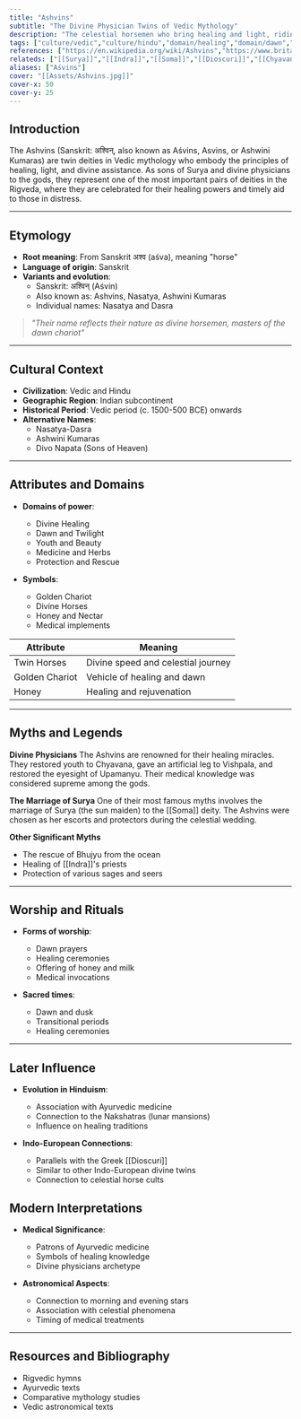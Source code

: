 ```yaml
---
title: "Ashvins"
subtitle: "The Divine Physician Twins of Vedic Mythology"
description: "The celestial horsemen who bring healing and light, riding their golden chariot across the dawn sky"
tags: ["culture/vedic","culture/hindu","domain/healing","domain/dawn","domain/dusk","trait/male","trait/twins","trait/deity","motif/A515.1.1"]
references: ["https://en.wikipedia.org/wiki/Ashvins","https://www.britannica.com/topic/Ashvin","https://www.ancient.eu/article/1179/ashvins/"]
relateds: ["[[Surya]]","[[Indra]]","[[Soma]]","[[Dioscuri]]","[[Chyavana]]"]
aliases: ["Aśvins"]
cover: "[[Assets/Ashvins.jpg]]"
cover-x: 50
cover-y: 25
---
```

## Introduction
The Ashvins (Sanskrit: अश्विन्, also known as Aśvins, Asvins, or Ashwini Kumaras) are twin deities in Vedic mythology who embody the principles of healing, light, and divine assistance. As sons of Surya and divine physicians to the gods, they represent one of the most important pairs of deities in the Rigveda, where they are celebrated for their healing powers and timely aid to those in distress.

---

## Etymology

- **Root meaning**: From Sanskrit अश्व (aśva), meaning "horse"
- **Language of origin**: Sanskrit
- **Variants and evolution**:
  - Sanskrit: अश्विन् (Aśvin)
  - Also known as: Ashvins, Nasatya, Ashwini Kumaras
  - Individual names: Nasatya and Dasra

> _"Their name reflects their nature as divine horsemen, masters of the dawn chariot"_

---

## Cultural Context

- **Civilization**: Vedic and Hindu
- **Geographic Region**: Indian subcontinent
- **Historical Period**: Vedic period (c. 1500-500 BCE) onwards
- **Alternative Names**:
  - Nasatya-Dasra
  - Ashwini Kumaras
  - Divo Napata (Sons of Heaven)

---

## Attributes and Domains

- **Domains of power**: 
  - Divine Healing
  - Dawn and Twilight
  - Youth and Beauty
  - Medicine and Herbs
  - Protection and Rescue

- **Symbols**: 
  - Golden Chariot
  - Divine Horses
  - Honey and Nectar
  - Medical implements

| Attribute | Meaning |
|----------------|---------------------------------|
| Twin Horses | Divine speed and celestial journey |
| Golden Chariot | Vehicle of healing and dawn |
| Honey | Healing and rejuvenation |

---

## Myths and Legends

**Divine Physicians**
The Ashvins are renowned for their healing miracles. They restored youth to Chyavana, gave an artificial leg to Vishpala, and restored the eyesight of Upamanyu. Their medical knowledge was considered supreme among the gods.

**The Marriage of Surya**
One of their most famous myths involves the marriage of Surya (the sun maiden) to the [[Soma]] deity. The Ashvins were chosen as her escorts and protectors during the celestial wedding.

**Other Significant Myths**
- The rescue of Bhujyu from the ocean
- Healing of [[Indra]]'s priests
- Protection of various sages and seers

---

## Worship and Rituals

- **Forms of worship**: 
  - Dawn prayers
  - Healing ceremonies
  - Offering of honey and milk
  - Medical invocations

- **Sacred times**: 
  - Dawn and dusk
  - Transitional periods
  - Healing ceremonies

---

## Later Influence

- **Evolution in Hinduism**: 
  - Association with Ayurvedic medicine
  - Connection to the Nakshatras (lunar mansions)
  - Influence on healing traditions

- **Indo-European Connections**:
  - Parallels with the Greek [[Dioscuri]]
  - Similar to other Indo-European divine twins
  - Connection to celestial horse cults

## Modern Interpretations

- **Medical Significance**:
  - Patrons of Ayurvedic medicine
  - Symbols of healing knowledge
  - Divine physicians archetype

- **Astronomical Aspects**:
  - Connection to morning and evening stars
  - Association with celestial phenomena
  - Timing of medical treatments

---

## Resources and Bibliography

- Rigvedic hymns
- Ayurvedic texts
- Comparative mythology studies
- Vedic astronomical texts
